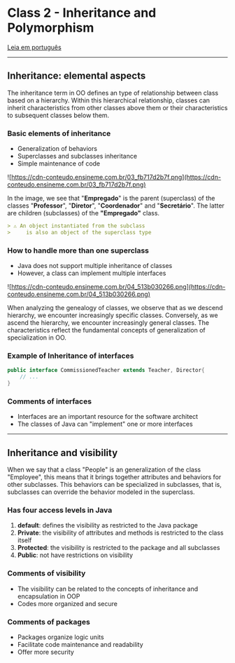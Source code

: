 # Class 2 - Inheritance and Polymorphism

[Leia em português](./README-PTBR.md)

---

## Inheritance: elemental aspects

The inheritance term in OO defines an type of relationship between class based on a hierarchy. Within this hierarchical relationship, classes can inherit characteristics from other classes above them or their characteristics to subsequent classes below them.

### Basic elements of inheritance

- Generalization of behaviors
- Superclasses and subclasses inheritance
- Simple maintenance of code

![https://cdn-conteudo.ensineme.com.br/03_fb717d2b7f.png](https://cdn-conteudo.ensineme.com.br/03_fb717d2b7f.png)

In the image, we see that "**Empregado**" is the parent (superclass) of the classes "**Professor**", "**Diretor**", "**Coordenador**" and "**Secretário**". The latter are children (subclasses) of the **"Empregado"** class.

```markdown
> ⚠️ An object instantiated from the subclass 
>     is also an object of the superclass type
```


### How to handle more than one superclass

- Java does not support multiple inheritance of classes
- However, a class can implement multiple interfaces

![https://cdn-conteudo.ensineme.com.br/04_513b030266.png](https://cdn-conteudo.ensineme.com.br/04_513b030266.png)

When analyzing the genealogy of classes, we observe that as we descend hierarchy, we encounter increasingly specific classes. Conversely, as we ascend the hierarchy, we encounter increasingly general classes. The characteristics reflect the fundamental concepts of generalization of specialization in OO.

### Example of Inheritance of interfaces

```java
public interface CommissionedTeacher extends Teacher, Director{
    // ...
}
```

### Comments of interfaces

- Interfaces are an important resource for the software architect
- The classes of Java can "implement" one or more interfaces

---

## Inheritance and visibility

When we say that a class "People" is an generalization of the class "Employee", this means that it brings together attributes and behaviors for other subclasses.
This behaviors can be specialized in subclasses, that is, subclasses can override the behavior modeled in the superclass.

### Has four access levels in Java

1. **default**: defines the visibility as restricted to the Java package
2. **Private**: the visibility of attributes and methods is restricted to the class itself
3. **Protected**: the visibility is restricted to the package and all subclasses
4. **Public**: not have restrictions on visibility

### Comments of visibility

- The visibility can be related to the concepts of inheritance and encapsulation in OOP
- Codes more organized and secure

### Comments of packages

- Packages organize logic units
- Facilitate code maintenance and readability
- Offer more security 

